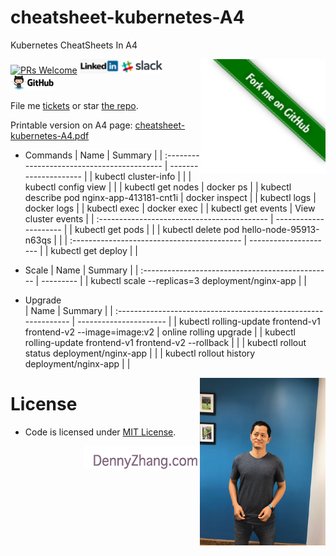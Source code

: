 # cheatsheet-kubernetes-A4
Kubernetes CheatSheets In A4

<a href="https://github.com/DennyZhang?tab=followers"><img align="right" width="200" height="183" src="https://raw.githubusercontent.com/USDevOps/mywechat-slack-group/master/images/fork_github.png" /></a>

[![PRs Welcome](https://img.shields.io/badge/PRs-welcome-brightgreen.svg)](http://makeapullrequest.com) [![LinkedIn](https://raw.githubusercontent.com/USDevOps/mywechat-slack-group/master/images/linkedin.png)](https://www.linkedin.com/in/dennyzhang001) [![Slack](https://raw.githubusercontent.com/USDevOps/mywechat-slack-group/master/images/slack.png)](https://www.dennyzhang.com/slack) [![Github](https://raw.githubusercontent.com/USDevOps/mywechat-slack-group/master/images/github.png)](https://github.com/DennyZhang)

File me [tickets](https://github.com/DennyZhang/cheatsheet-kubernetes-A4/issues) or star [the repo](https://github.com/DennyZhang/cheatsheet-kubernetes-A4).

Printable version on A4 page: [cheatsheet-kubernetes-A4.pdf](cheatsheet-kubernetes-A4.pdf)

- Commands
| Name                                        | Summary               |
| :------------------------------------------ | --------------------- |
| kubectl cluster-info                        |                       |
| kubectl config view                         |                       |
| kubectl get nodes                           | docker ps             |
| kubectl describe pod nginx-app-413181-cnt1i | docker inspect        |
| kubectl logs                                | docker logs           |
| kubectl exec                                | docker exec           |
| kubectl get events                          | View cluster events   |
| :------------------------------------------ | --------------------- |
| kubectl get pods                            |                       |
| kubectl delete pod hello-node-95913-n63qs   |                       |
| :------------------------------------------ | --------------------- |
| kubectl get deploy                          |                       |

- Scale
| Name                                             | Summary   |
| :----------------------------------------------- | --------- |
| kubectl scale --replicas=3 deployment/nginx-app  |           |

- Upgrade  
| Name                                                            | Summary                |
| :-------------------------------------------------------------- | ---------------------- |
| kubectl rolling-update frontend-v1 frontend-v2 --image=image:v2 | online rolling upgrade |
| kubectl rolling-update frontend-v1 frontend-v2 --rollback       |                        |
| kubectl rollout status deployment/nginx-app                     |                        |
| kubectl rollout history deployment/nginx-app                    |                        |

<a href="https://www.dennyzhang.com"><img align="right" width="201" height="268" src="https://raw.githubusercontent.com/USDevOps/mywechat-slack-group/master/images/denny_201706.png"></a>

# License
- Code is licensed under [MIT License](https://www.dennyzhang.com/wp-content/mit_license.txt).

<a href="https://www.dennyzhang.com"><img align="right" width="185" height="37" src="https://raw.githubusercontent.com/USDevOps/mywechat-slack-group/master/images/dns_small.png"></a>

